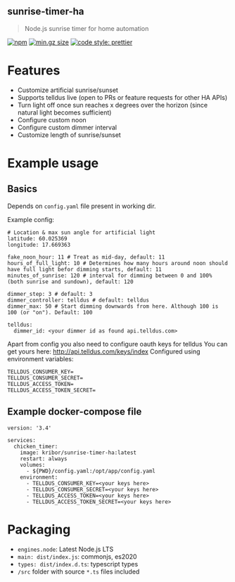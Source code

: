 ## sunrise-timer-ha

> Node.js sunrise timer for home automation

[![npm](https://img.shields.io/npm/v/sunrise-timer-ha/latest.svg)](https://www.npmjs.com/package/sunrise-timer-ha)
[![min.gz size](https://badgen.net/bundlephobia/minzip/sunrise-timer-ha)](https://bundlephobia.com/result?p=sunrise-timer-ha)
[![code style: prettier](https://img.shields.io/badge/code_style-prettier-ff69b4.svg?style=flat-square)](https://github.com/prettier/prettier)

# Features

- Customize artificial sunrise/sunset
- Supports telldus live (open to PRs or feature requests for other HA APIs)
- Turn light off once sun reaches x degrees over the horizon (since natural light becomes
  sufficient)
- Configure custom noon
- Configure custom dimmer interval
- Customize length of sunrise/sunset

# Example usage

## Basics

Depends on `config.yaml` file present in working dir.

Example config:

```
# Location & max sun angle for artificial light
latitude: 60.025369
longitude: 17.669363

fake_noon_hour: 11 # Treat as mid-day, default: 11
hours_of_full_light: 10 # Determines how many hours around noon should have full light befor dimming starts, default: 11
minutes_of_sunrise: 120 # interval for dimming between 0 and 100% (both sunrise and sundown), default: 120

dimmer_step: 3 # default: 3
dimmer_controller: telldus # default: telldus
dimmer_max: 50 # Start dimming downwards from here. Although 100 is 100 (or "on"). Default: 100

telldus:
  dimmer_id: <your dimmer id as found api.telldus.com>
```

Apart from config you also need to configure oauth keys for telldus You can get yours here:
http://api.telldus.com/keys/index Configured using environment variables:

```
TELLDUS_CONSUMER_KEY=
TELLDUS_CONSUMER_SECRET=
TELLDUS_ACCESS_TOKEN=
TELLDUS_ACCESS_TOKEN_SECRET=
```

## Example docker-compose file

```
version: '3.4'

services:
  chicken_timer:
    image: kribor/sunrise-timer-ha:latest
    restart: always
    volumes:
      - ${PWD}/config.yaml:/opt/app/config.yaml
    environment:
      - TELLDUS_CONSUMER_KEY=<your keys here>
      - TELLDUS_CONSUMER_SECRET=<your keys here>
      - TELLDUS_ACCESS_TOKEN=<your keys here>
      - TELLDUS_ACCESS_TOKEN_SECRET=<your keys here>

```

# Packaging

- `engines.node`: Latest Node.js LTS
- `main: dist/index.js`: commonjs, es2020
- `types: dist/index.d.ts`: typescript types
- `/src` folder with source `*.ts` files included
